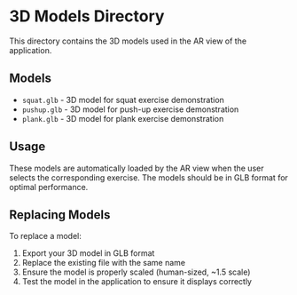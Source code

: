 # 3D Models Directory

This directory contains the 3D models used in the AR view of the application.

## Models

- `squat.glb` - 3D model for squat exercise demonstration
- `pushup.glb` - 3D model for push-up exercise demonstration
- `plank.glb` - 3D model for plank exercise demonstration

## Usage

These models are automatically loaded by the AR view when the user selects the corresponding exercise. The models should be in GLB format for optimal performance.

## Replacing Models

To replace a model:
1. Export your 3D model in GLB format
2. Replace the existing file with the same name
3. Ensure the model is properly scaled (human-sized, ~1.5 scale)
4. Test the model in the application to ensure it displays correctly